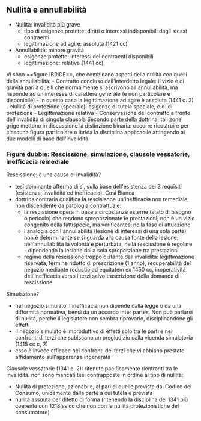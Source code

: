 ## Nullità e annullabilità 
- Nullità: invalidità più grave
	- tipo di esigenze protette: diritti o interessi indisponibili dagli stessi contraenti
	- legittimazione ad agire: assoluta (1421 cc)
- Annullabilità: minore gravità
	- esigenze protette: interessi dei contraenti disponibili
	- legittimazione: relativa (1441 cc)

Vi sono ==figure IBRIDE==, che combinano aspetti della nullità con quelli della annullabilità:
	- Contratto concluso dall'interdetto legale: il vizio è di gravità pari a quelli che normalmente si ascrivono all'annullabilità, ma risponde ad un interesse di carattere generale (e non particolare e disponibile)
		- In questo caso la legittimazione ad agire è assoluta (1441 c. 2)
	- Nullità di protezione (speciale): esigenze di tutela speciale, c.d. di protezione
		- Legittimazione relativa
		- Conservazione del contratto a fronte dell'invalidità di singola clausola
Secondo parte della dottrina, tali zone grige mettono in discussione la distinzione binaria: occorre ricostruire per ciascuna figura particolare o ibrida la disciplina applicabile attingendo ai due modelli di base dell'invalidità


### Figure dubbie: Rescissione, simulazione, clausole vessatorie, inefficacia remediale
Rescissione: è una causa di invalidità?
- tesi dominante afferma di sì, sulla base dell'esistenza dei 3 requisiti (esistenza, invalidità ed inefficacia). Così Bianca
- dottrina contraria qualifica la rescisisone un'inefficacia non remediale, non discendente da patologia contrattuale:
	- la rescissione opera in base a circostanze esterne (stato di bisogno o pericolo) che rendono sproporzionate le prestazioni; non è un vizio congenito della fattispecie, ma verificantesi nella fase di attuazione
	- l'analogia con l'annullabilità (lesione di interessi di una sola parte) non è determinante se si guarda alla causa fonte della lesione: nell'annullabilità la volontà è perturbata, nella rescissione è regolare - dipendendo la lesione dalla sola sproporzione tra prestazioni
	- regime della rescissione troppo distante dall'invalidità: legittimazione riservata, termine ridotto di prescrizione (1 anno), recuperabilità del negozio mediante reductio ad equitatem ex 1450 cc, inoperatività dell'inefficacia verso i terzi salvo trascrizione della domanda di rescissione

Simulazione?
- nel negozio simulato, l'inefficacia non dipende dalla legge o da una difformità normativa, bensì da un accordo inter partes. Non può parlarsi di nullità, perché il legislatore non sembra riprovarlo, disciplinandone gli effetti
- Il negozio simulato è improduttivo di effetti solo tra le parti e nei confronti di terzi che subiscano un pregiudizio dalla vicenda simulatoria (1415 cc c, 2)
- esso è invece efficace nei confronti dei terzi che vi abbiano prestato affidamento sull'apparenza ingenerata

Clausole vessatorie (1341 c. 2): ritenute pacificamente rientranti tra le invalidità. non sono mancati tesi contrapposte in ordine al tipo di nullità:
- Nullità di protezione, azionabile, al pari di quelle previste dal Codice del Consumo, unicamente dalla parte a cui tutela è prevista
- nullità assouta per difetto di forma (ritenendo la disciplina del 1341 più coerente con 1218 ss cc che non con le nullità protezionistiche del consumatore)
